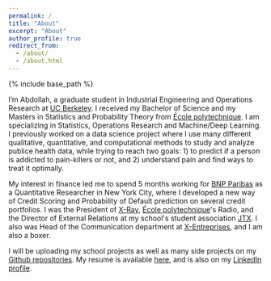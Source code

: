 ```yaml
---
permalink: /
title: "About"
excerpt: "About"
author_profile: true
redirect_from: 
  - /about/
  - /about.html
---
```


{% include base_path %}

I’m Abdollah, a graduate student in Industrial Engineering and Operations Research at [UC Berkeley](https://ieor.berkeley.edu/). I received my Bachelor of Science and my Masters in Statistics and Probability Theory from [École polytechnique](https://www.polytechnique.edu/en). I am specializing in Statistics, Operations Research and Machine/Deep Learning. I previously worked on a data science project where I use many different qualitative, quantitative, and computational methods to study and analyze publice health data, while trying to reach two goals: 1) to predict if a person is addicted to pain-killers or not, and 2) understand pain and find ways to treat it optimally.

My interest in finance led me to spend 5 months working for [BNP Paribas][1] as a Quantitative Researcher in New York City, where I developed a new way of Credit Scoring and Probability of Default prediction on several credit portfolios. I was the President of [X-Ray][2], [École polytechnique](https://www.polytechnique.edu/en)'s Radio, and the  Director of External Relations at my school's student association [JTX](http://binet-jtx.com/jtx). I also was Head of the Communication department at [X-Entreprises](http://www.xentreprises.com/en/), and I am also a boxer.

I will be uploading my school projects as well as many side projects on my [Github repositories](https://github.com/AbdollahRida). My resume is available [here](https://abdollahrida.github.io/cv/), and is also on my [LinkedIn profile](https://www.linkedin.com/in/abdollah-rida/?locale=en_US).

[1]:https://mabanque.bnpparibas/
[2]:https://x-ray.binets.fr/

